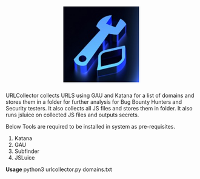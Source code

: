 <h1 align="center">
  <img src="https://raw.githubusercontent.com/earthywh/URLCollector/refs/heads/main/37660b5a-db22-47ec-94aa-3680324ebb7b.jpg" alt="URLCollector" width="200px">
  <br>
</h1>

URLCollector collects URLS using GAU and Katana for a list of domains and stores them in a folder for further analysis for Bug Bounty Hunters and Security testers. It also collects all JS files and stores them in folder. 
It also runs jsluice on collected JS files and outputs secrets. 

Below Tools are required to be installed in system as pre-requisites.
1. Katana
2. GAU
3. Subfinder
4. JSLuice

<b>Usage </b>
python3 urlcollector.py domains.txt

